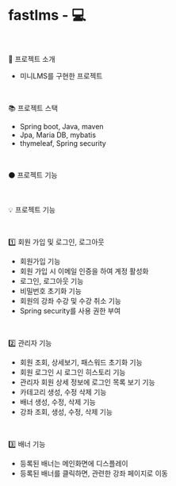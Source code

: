 # fastlms - :computer:

<br>

:page_with_curl: 프로젝트 소개
- 미니LMS를 구현한 프로젝트

<br> 

:books: 프로젝트 스택
- Spring boot, Java, maven
- Jpa, Maria DB, mybatis
- thymeleaf, Spring security

<br>

:black_circle: 프로젝트 기능

<br>

:bulb: 프로젝트 기능

<br>

:one: 회원 가입 및 로그인, 로그아웃
- 회원가입 기능
- 회원 가입 시 이메일 인증을 하여 계정 활성화
- 로그인, 로그아웃 기능
- 비밀번호 초기화 기능
- 회원의 강좌 수강 및 수강 취소 기능
- Spring security를 사용 권한 부여

<br>

:two: 관리자 기능
- 회원 조회, 상세보기, 패스워드 초기화 기능
- 회원 로그인 시 로그인 히스토리 기능
- 관리자 회원 상세 정보에 로그인 목록 보기 기능
- 카테고리 생성, 수정 삭제 기능
- 배너 생성, 수정, 삭제 기능
- 강좌 조회, 생성, 수정, 삭제 기능 


<br>

:three: 배너 기능
- 등록된 배너는 메인화면에 디스플레이
- 등록된 배너를 클릭하면, 관련한 강좌 페이지로 이동

<br>

